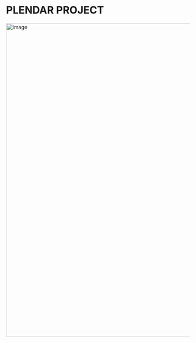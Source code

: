 # PLENDAR PROJECT

<img width="859" alt="image" src="https://user-images.githubusercontent.com/87961179/196321351-9cd24154-17b6-40c1-b52d-4a7791d332e4.png">
